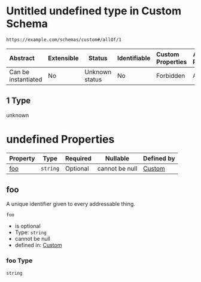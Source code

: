 # Untitled undefined type in Custom Schema

```txt
https://example.com/schemas/custom#/allOf/1
```




| Abstract            | Extensible | Status         | Identifiable | Custom Properties | Additional Properties | Access Restrictions | Defined In                                                                             |
| :------------------ | ---------- | -------------- | ------------ | :---------------- | --------------------- | ------------------- | -------------------------------------------------------------------------------------- |
| Can be instantiated | No         | Unknown status | No           | Forbidden         | Allowed               | none                | [custom.schema.json\*](../generated-schemas/custom.schema.json "open original schema") |

## 1 Type

unknown

# undefined Properties

| Property    | Type     | Required | Nullable       | Defined by                                                                                                                       |
| :---------- | -------- | -------- | -------------- | :------------------------------------------------------------------------------------------------------------------------------- |
| [foo](#foo) | `string` | Optional | cannot be null | [Custom](custom-definitions-first-properties-foo.md "https&#x3A;//example.com/schemas/custom#/definitions/first/properties/foo") |

## foo

A unique identifier given to every addressable thing.


`foo`

-   is optional
-   Type: `string`
-   cannot be null
-   defined in: [Custom](custom-definitions-first-properties-foo.md "https&#x3A;//example.com/schemas/custom#/definitions/first/properties/foo")

### foo Type

`string`
